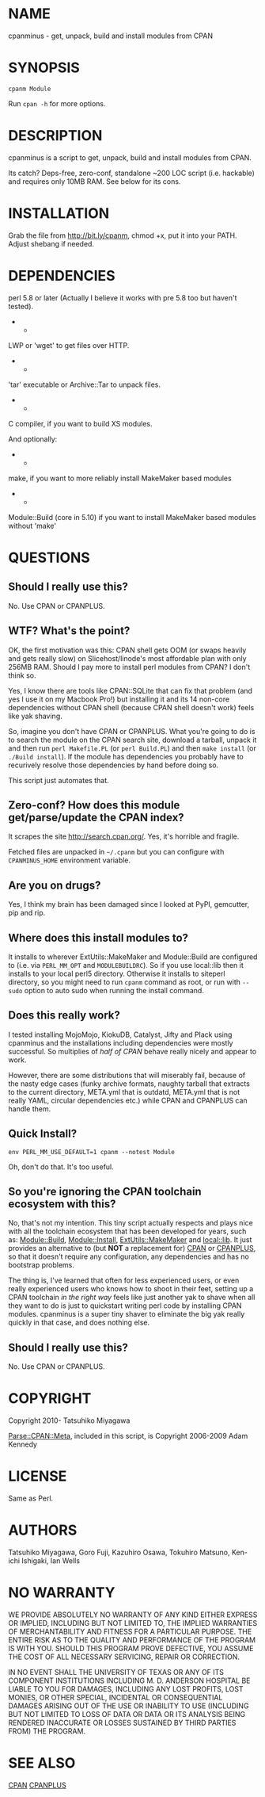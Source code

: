 # NAME

cpanminus - get, unpack, build and install modules from CPAN

# SYNOPSIS

    cpanm Module

Run `cpan -h` for more options.

# DESCRIPTION

cpanminus is a script to get, unpack, build and install modules from CPAN.

Its catch? Deps-free, zero-conf, standalone ~200 LOC script
(i.e. hackable) and requires only 10MB RAM. See below for its cons.

# INSTALLATION

Grab the file from <http://bit.ly/cpanm>, chmod +x, put it into your
PATH. Adjust shebang if needed.

# DEPENDENCIES

perl 5.8 or later (Actually I believe it works with pre 5.8 too but
haven't tested).

- *

LWP or 'wget' to get files over HTTP.

- *

'tar' executable or Archive::Tar to unpack files.

- *

C compiler, if you want to build XS modules.

And optionally:

- *

make, if you want to more reliably install MakeMaker based modules

- *

Module::Build (core in 5.10) if you want to install MakeMaker based modules without 'make'

# QUESTIONS

## Should I really use this?

No. Use CPAN or CPANPLUS.

## WTF? What's the point?

OK, the first motivation was this: CPAN shell gets OOM (or swaps
heavily and gets really slow) on Slicehost/linode's most affordable
plan with only 256MB RAM. Should I pay more to install perl modules
from CPAN? I don't think so.

Yes, I know there are tools like CPAN::SQLite that can fix that
problem (and yes I use it on my Macbook Pro!) but installing it and
its 14 non-core dependencies without CPAN shell (because CPAN shell
doesn't work) feels like yak shaving.

So, imagine you don't have CPAN or CPANPLUS. What you're going to do
is to search the module on the CPAN search site, download a tarball,
unpack it and then run `perl Makefile.PL` (or `perl Build.PL`) and
then `make install` (or `./Build install`). If the module has
dependencies you probably have to recurively resolve those
dependencies by hand before doing so.

This script just automates that.

## Zero-conf? How does this module get/parse/update the CPAN index?

It scrapes the site <http://search.cpan.org/>. Yes, it's horrible and
fragile.

Fetched files are unpacked in `~/.cpanm` but you can configure with
`CPANMINUS_HOME` environment variable.

## Are you on drugs?

Yes, I think my brain has been damaged since I looked at PyPI, gemcutter, pip and rip.

## Where does this install modules to?

It installs to wherever ExtUtils::MakeMaker and Module::Build are
configured to (i.e. via `PERL_MM_OPT` and `MODULEBUILDRC`). So if
you use local::lib then it installs to your local perl5
directory. Otherwise it installs to siteperl directory, so you might
need to run `cpanm` command as root, or run with `--sudo` option to
auto sudo when running the install command.

## Does this really work?

I tested installing MojoMojo, KiokuDB, Catalyst, Jifty and Plack using
cpanminus and the installations including dependencies were mostly
successful. So multiplies of _half of CPAN_ behave really nicely and
appear to work.

However, there are some distributions that will miserably fail,
because of the nasty edge cases (funky archive formats, naughty
tarball that extracts to the current directory, META.yml that is
outdatd, META.yml that is not really YAML, circular dependencies etc.)
while CPAN and CPANPLUS can handle them.

## Quick Install?

    env PERL_MM_USE_DEFAULT=1 cpanm --notest Module

Oh, don't do that. It's too useful.

## So you're ignoring the CPAN toolchain ecosystem with this?

No, that's not my intention. This tiny script actually respects and
plays nice with all the toolchain ecosystem that has been developed
for years, such as: [Module::Build](http://search.cpan.org/search?mode=module&query=Module::Build), [Module::Install](http://search.cpan.org/search?mode=module&query=Module::Install),
[ExtUtils::MakeMaker](http://search.cpan.org/search?mode=module&query=ExtUtils::MakeMaker) and [local::lib](http://search.cpan.org/search?mode=module&query=local::lib). It just provides an
alternative to (but __NOT__ a replacement for) [CPAN](http://search.cpan.org/search?mode=module&query=CPAN) or [CPANPLUS](http://search.cpan.org/search?mode=module&query=CPANPLUS),
so that it doesn't require any configuration, any dependencies and has
no bootstrap problems.

The thing is, I've learned that often for less experienced users, or
even really experienced users who knows how to shoot in their feet,
setting up a CPAN toolchain _in the right way_ feels like just
another yak to shave when all they want to do is just to quickstart
writing perl code by installing CPAN modules. cpanminus is a super
tiny shaver to eliminate the big yak really quickly in that case, and
does nothing else.

## Should I really use this?

No. Use CPAN or CPANPLUS.

# COPYRIGHT

Copyright 2010- Tatsuhiko Miyagawa

[Parse::CPAN::Meta](http://search.cpan.org/search?mode=module&query=Parse::CPAN::Meta), included in this script, is Copyright 2006-2009 Adam Kennedy

# LICENSE

Same as Perl.

# AUTHORS

Tatsuhiko Miyagawa, Goro Fuji, Kazuhiro Osawa, Tokuhiro Matsuno, Ken-ichi Ishigaki, Ian Wells

# NO WARRANTY

WE PROVIDE ABSOLUTELY NO WARRANTY OF ANY KIND EITHER EXPRESS OR
IMPLIED, INCLUDING BUT NOT LIMITED TO, THE IMPLIED WARRANTIES OF
MERCHANTABILITY AND FITNESS FOR A PARTICULAR PURPOSE. THE ENTIRE RISK
AS TO THE QUALITY AND PERFORMANCE OF THE PROGRAM IS WITH YOU. SHOULD
THIS PROGRAM PROVE DEFECTIVE, YOU ASSUME THE COST OF ALL NECESSARY
SERVICING, REPAIR OR CORRECTION.

IN NO EVENT SHALL THE UNIVERSITY OF TEXAS OR ANY OF ITS COMPONENT
INSTITUTIONS INCLUDING M. D. ANDERSON HOSPITAL BE LIABLE TO YOU FOR
DAMAGES, INCLUDING ANY LOST PROFITS, LOST MONIES, OR OTHER SPECIAL,
INCIDENTAL OR CONSEQUENTIAL DAMAGES ARISING OUT OF THE USE OR
INABILITY TO USE (INCLUDING BUT NOT LIMITED TO LOSS OF DATA OR DATA OR
ITS ANALYSIS BEING RENDERED INACCURATE OR LOSSES SUSTAINED BY THIRD
PARTIES FROM) THE PROGRAM.

# SEE ALSO

[CPAN](http://search.cpan.org/search?mode=module&query=CPAN) [CPANPLUS](http://search.cpan.org/search?mode=module&query=CPANPLUS)